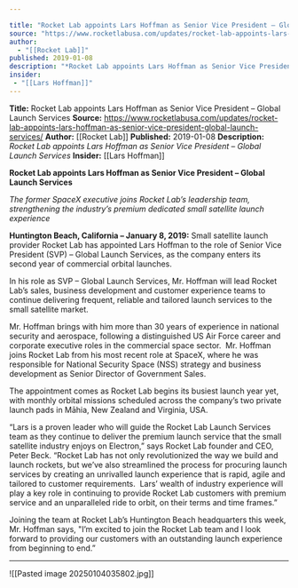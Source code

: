 ```yaml
---

title: "Rocket Lab appoints Lars Hoffman as Senior Vice President – Global Launch Services "
source: "https://www.rocketlabusa.com/updates/rocket-lab-appoints-lars-hoffman-as-senior-vice-president-global-launch-services/"
author:
  - "[[Rocket Lab]]"
published: 2019-01-08
description: "*Rocket Lab appoints Lars Hoffman as Senior Vice President – Global Launch Services*"
insider:
 - "[[Lars Hoffman]]"
---
```


**Title:** Rocket Lab appoints Lars Hoffman as Senior Vice President – Global Launch Services 
**Source:** https://www.rocketlabusa.com/updates/rocket-lab-appoints-lars-hoffman-as-senior-vice-president-global-launch-services/
**Author:** [[Rocket Lab]]
**Published:** 2019-01-08
**Description:** *Rocket Lab appoints Lars Hoffman as Senior Vice President – Global Launch Services*
**Insider:** [[Lars Hoffman]]

**Rocket Lab appoints Lars Hoffman as Senior Vice President – Global Launch Services**

*The former SpaceX executive joins Rocket Lab’s leadership team, strengthening the industry’s premium dedicated small satellite launch experience* 

**Huntington Beach, California – January 8, 2019:** Small satellite launch provider Rocket Lab has appointed Lars Hoffman to the role of Senior Vice President (SVP) – Global Launch Services, as the company enters its second year of commercial orbital launches.

In his role as SVP – Global Launch Services, Mr. Hoffman will lead Rocket Lab’s sales, business development and customer experience teams to continue delivering frequent, reliable and tailored launch services to the small satellite market.

Mr. Hoffman brings with him more than 30 years of experience in national security and aerospace, following a distinguished US Air Force career and corporate executive roles in the commercial space sector.  Mr. Hoffman joins Rocket Lab from his most recent role at SpaceX, where he was responsible for National Security Space (NSS) strategy and business development as Senior Director of Government Sales.

The appointment comes as Rocket Lab begins its busiest launch year yet, with monthly orbital missions scheduled across the company’s two private launch pads in Māhia, New Zealand and Virginia, USA.

“Lars is a proven leader who will guide the Rocket Lab Launch Services team as they continue to deliver the premium launch service that the small satellite industry enjoys on Electron,” says Rocket Lab founder and CEO, Peter Beck. “Rocket Lab has not only revolutionized the way we build and launch rockets, but we’ve also streamlined the process for procuring launch services by creating an unrivalled launch experience that is rapid, agile and tailored to customer requirements.  Lars’ wealth of industry experience will play a key role in continuing to provide Rocket Lab customers with premium service and an unparalleled ride to orbit, on their terms and time frames.”

Joining the team at Rocket Lab’s Huntington Beach headquarters this week, Mr. Hoffman says, "I’m excited to join the Rocket Lab team and I look forward to providing our customers with an outstanding launch experience from beginning to end.”

---

![[Pasted image 20250104035802.jpg]]